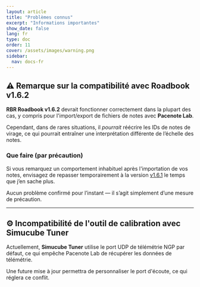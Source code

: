 ```yaml
---
layout: article
title: "Problèmes connus"
excerpt: "Informations importantes"
show_date: false
lang: fr
type: doc
order: 11
cover: /assets/images/warning.png
sidebar:
  nav: docs-fr
---
```


## ⚠️ Remarque sur la compatibilité avec Roadbook v1.6.2

**RBR Roadbook v1.6.2** devrait fonctionner correctement dans la plupart des cas, y compris pour l'import/export de fichiers de notes avec **Pacenote Lab**.

Cependant, dans de rares situations, il *pourrait* réécrire les IDs de notes de virage, ce qui pourrait entraîner une interprétation différente de l’échelle des notes.

### Que faire (par précaution)
Si vous remarquez un comportement inhabituel après l'importation de vos notes, envisagez de repasser temporairement à la version [v1.6.1](https://rbr-masterclass.de/roadbook-versions.html) le temps que j’en sache plus.

Aucun problème confirmé pour l’instant — il s’agit simplement d’une mesure de précaution.

---

## ⚙️ Incompatibilité de l'outil de calibration avec Simucube Tuner

Actuellement, **Simucube Tuner** utilise le port UDP de télémétrie NGP par défaut, ce qui empêche Pacenote Lab de récupérer les données de télémétrie.

Une future mise à jour permettra de personnaliser le port d'écoute, ce qui réglera ce conflit.


